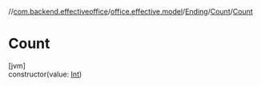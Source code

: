 //[com.backend.effectiveoffice](../../../../index.md)/[office.effective.model](../../index.md)/[Ending](../index.md)/[Count](index.md)/[Count](-count.md)

# Count

[jvm]\
constructor(value: [Int](https://kotlinlang.org/api/latest/jvm/stdlib/kotlin/-int/index.html))
